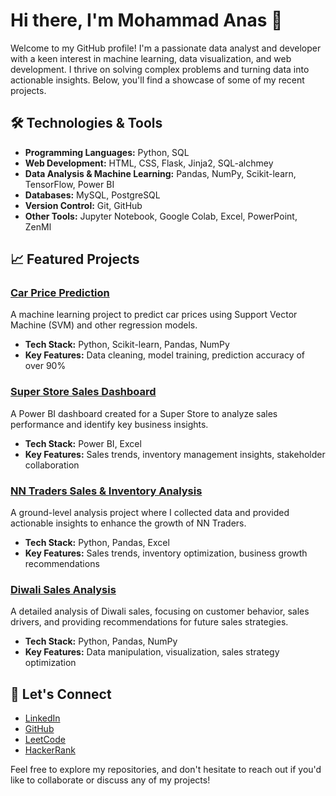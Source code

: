 # Hi there, I'm Mohammad Anas 👋

Welcome to my GitHub profile! I'm a passionate data analyst and developer with a keen interest in machine learning, data visualization, and web development. I thrive on solving complex problems and turning data into actionable insights. Below, you'll find a showcase of some of my recent projects.

## 🛠️ Technologies & Tools
- **Programming Languages:** Python, SQL
- **Web Development:** HTML, CSS, Flask, Jinja2, SQL-alchmey
- **Data Analysis & Machine Learning:** Pandas, NumPy, Scikit-learn, TensorFlow, Power BI
- **Databases:** MySQL, PostgreSQL
- **Version Control:** Git, GitHub
- **Other Tools:** Jupyter Notebook, Google Colab, Excel, PowerPoint, ZenMl

## 📈 Featured Projects

### [Car Price Prediction](https://github.com/your-repo-link)
A machine learning project to predict car prices using Support Vector Machine (SVM) and other regression models.
- **Tech Stack:** Python, Scikit-learn, Pandas, NumPy
- **Key Features:** Data cleaning, model training, prediction accuracy of over 90%

### [Super Store Sales Dashboard](https://github.com/your-repo-link)
A Power BI dashboard created for a Super Store to analyze sales performance and identify key business insights.
- **Tech Stack:** Power BI, Excel
- **Key Features:** Sales trends, inventory management insights, stakeholder collaboration

### [NN Traders Sales & Inventory Analysis](https://github.com/your-repo-link)
A ground-level analysis project where I collected data and provided actionable insights to enhance the growth of NN Traders.
- **Tech Stack:** Python, Pandas, Excel
- **Key Features:** Sales trends, inventory optimization, business growth recommendations

### [Diwali Sales Analysis](https://github.com/your-repo-link)
A detailed analysis of Diwali sales, focusing on customer behavior, sales drivers, and providing recommendations for future sales strategies.
- **Tech Stack:** Python, Pandas, NumPy
- **Key Features:** Data manipulation, visualization, sales strategy optimization

## 🔗 Let's Connect
- [LinkedIn](https://www.linkedin.com/in/mohammad-anas02/)
- [GitHub](https://github.com/mohammadanas02)
- [LeetCode](https://leetcode.com/u/anasalam/)
- [HackerRank](https://www.hackerrank.com/profile/anasalam9692)


Feel free to explore my repositories, and don't hesitate to reach out if you'd like to collaborate or discuss any of my projects!


<!---
mohammadanas02/mohammadanas02 is a ✨ special ✨ repository because its `README.md` (this file) appears on your GitHub profile.
You can click the Preview link to take a look at your changes.
--->
